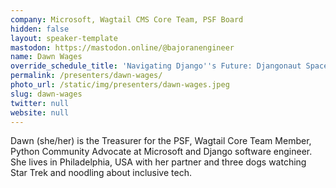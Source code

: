 ```yaml
---
company: Microsoft, Wagtail CMS Core Team, PSF Board
hidden: false
layout: speaker-template
mastodon: https://mastodon.online/@bajoranengineer
name: Dawn Wages
override_schedule_title: 'Navigating Django''s Future: Djangonaut Space'
permalink: /presenters/dawn-wages/
photo_url: /static/img/presenters/dawn-wages.jpeg
slug: dawn-wages
twitter: null
website: null
---
```


Dawn (she/her) is the Treasurer for the PSF, Wagtail Core Team Member, Python Community Advocate at Microsoft and Django software engineer. She lives in Philadelphia, USA with her partner and three dogs watching Star Trek and noodling about inclusive tech.
